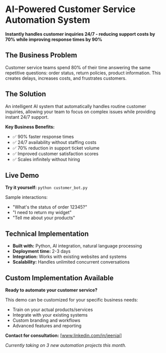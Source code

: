 # AI-Powered Customer Service Automation System

**Instantly handles customer inquiries 24/7 - reducing support costs by 70% while improving response times by 90%**

## The Business Problem
Customer service teams spend 80% of their time answering the same repetitive questions: order status, return policies, product information. This creates delays, increases costs, and frustrates customers.

## The Solution
An intelligent AI system that automatically handles routine customer inquiries, allowing your team to focus on complex issues while providing instant 24/7 support.

**Key Business Benefits:**
- ✅ 90% faster response times
- ✅ 24/7 availability without staffing costs  
- ✅ 70% reduction in support ticket volume
- ✅ Improved customer satisfaction scores
- ✅ Scales infinitely without hiring

## Live Demo

**Try it yourself:** `python customer_bot.py`

Sample interactions:
- "What's the status of order 12345?"
- "I need to return my widget"
- "Tell me about your products"

## Technical Implementation
- **Built with:** Python, AI integration, natural language processing
- **Deployment time:** 2-3 days
- **Integration:** Works with existing websites and systems
- **Scalability:** Handles unlimited concurrent conversations

## Custom Implementation Available

**Ready to automate your customer service?**

This demo can be customized for your specific business needs:
- Train on your actual products/services
- Integrate with your existing systems
- Custom branding and workflows
- Advanced features and reporting

**Contact for consultation:** [www.linkedin.com/in/jeeniai]

*Currently taking on 3 new automation projects this month.*
